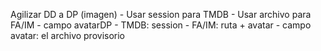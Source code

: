 Agilizar DD a DP (imagen)
	- Usar session para TMDB
	- Usar archivo para FA/IM
	- campo avatarDP
		- TMDB: session
		- FA/IM: ruta + avatar
	- campo avatar: el archivo provisorio